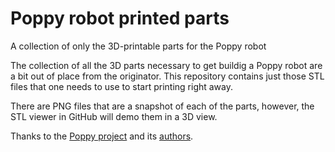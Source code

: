 # Poppy robot printed parts
A collection of only the 3D-printable parts for the Poppy robot

The collection of all the 3D parts necessary to get buildig a Poppy robot are a bit out of place from the originator. This repository contains just those STL files that one needs to use to start printing right away.

There are PNG files that are a snapshot of each of the parts, however, the STL viewer in GitHub will demo them in a 3D view.

Thanks to the [Poppy project](www.poppy-project.org) and its [authors](https://github.com/cartheur/poppy-humanoid/blob/master/doc/authors.md).

